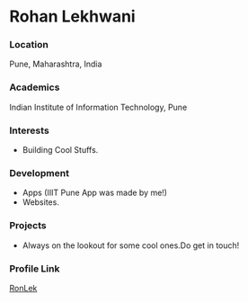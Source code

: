 # Rohan Lekhwani

### Location

Pune, Maharashtra, India

### Academics

Indian Institute of Information Technology, Pune

### Interests

- Building Cool Stuffs.

### Development

- Apps (IIIT Pune App was made by me!)
- Websites.

### Projects

- Always on the lookout for some cool ones.Do get in touch!

### Profile Link

[RonLek](https://github.com/RonLek)
